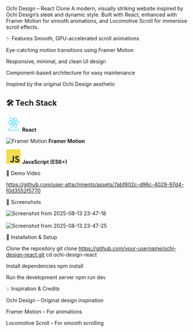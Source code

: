 Ochi Design – React Clone
A modern, visually striking website inspired by Ochi Design’s sleek and dynamic style.
Built with React, enhanced with Framer Motion for smooth animations, and Locomotive Scroll for immersive scroll effects.

✨ Features
Smooth, GPU-accelerated scroll animations

Eye-catching motion transitions using Framer Motion

Responsive, minimal, and clean UI design

Component-based architecture for easy maintenance

Inspired by the original Ochi Design aesthetic

## 🛠 Tech Stack  

<p align="left">
  <img src="https://raw.githubusercontent.com/devicons/devicon/master/icons/react/react-original-wordmark.svg" alt="React" width="40" height="40"/>  
  <b>React</b>
</p>

<p align="left">
  <img src="[https://seeklogo.com/images/F/framer-motion-logo-DA1E33CAA1-seeklogo.com.png](https://user-images.githubusercontent.com/7850794/164965509-2a8dc49e-2ed7-4243-a2c9-481b03bbc31a.png)" alt="Framer Motion" width="40" height="40"/>  
  <b>Framer Motion</b>
</p>


<p align="left">
  <img src="https://raw.githubusercontent.com/devicons/devicon/master/icons/javascript/javascript-original.svg" alt="JavaScript" width="40" height="40"/>  
  <b>JavaScript (ES6+)</b>
</p>


🎥 Demo Video

https://github.com/user-attachments/assets/7abf802c-d96c-4029-97d4-f0d3552f5770


📸 Screenshots

<img width="1919" height="965" alt="Screenshot from 2025-08-13 23-47-18" src="https://github.com/user-attachments/assets/891253d8-159d-4ee4-9e2b-5941e94ab765" />

<br>
<br>

<img width="1919" height="965" alt="Screenshot from 2025-08-13 23-47-25" src="https://github.com/user-attachments/assets/ca9a44ef-adf9-4492-8d82-b4b7b82b5f98" />


🚀 Installation & Setup

Clone the repository
git clone https://github.com/your-username/ochi-design-react.git
cd ochi-design-react

Install dependencies
npm install

Run the development server
npm run dev



💡 Inspiration & Credits

Ochi Design – Original design inspiration

Framer Motion – For animations

Locomotive Scroll – For smooth scrolling
